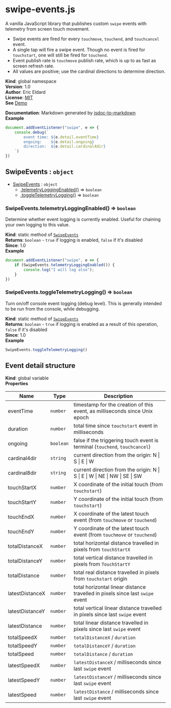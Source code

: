 # swipe-events.js

A vanilla JavaScript library that publishes custom <code>swipe</code> events with telemetry from screen touch movement.
- Swipe events are fired for every <code>touchmove</code>, <code>touchend</code>, and <code>touchcancel</code> event.
- A single tap will fire a swipe event. Though no event is fired for <code>touchstart</code>, one will still be fired for <code>touchend</code>.
- Event publish rate is <code>touchmove</code> publish rate, which is up to as fast as screen refresh rate.
- All values are positive; use the cardinal directions to determine direction.

**Kind**: global namespace  
**Version**: 1.0  
**Author**: Eric Eldard  
**License**: [MIT](https://github.com/eric-eldard/swipe-events.js/blob/main/LICENSE)  
**See** [Demo](https://eric-eldard.github.io/swipe-events.js)  

**Documentation**: Markdown generated by [jsdoc-to-markdown](https://www.npmjs.com/package/jsdoc-to-markdown)  
**Example**  
```js
document.addEventListener("swipe", e => {
    console.debug(`
        event time: ${e.detail.eventTime}
        ongoing:    ${e.detail.ongoing}
        direction:  ${e.detail.cardinal4dir}
    `)
})
```

<a name="SwipeEvents"></a>

## SwipeEvents : <code>object</code>

* [SwipeEvents](#SwipeEvents) : <code>object</code>
    * [.telemetryLoggingEnabled()](#SwipeEvents.telemetryLoggingEnabled) ⇒ <code>boolean</code>
    * [.toggleTelemetryLogging()](#SwipeEvents.toggleTelemetryLogging) ⇒ <code>boolean</code>

<a name="SwipeEvents.telemetryLoggingEnabled"></a>

### SwipeEvents.telemetryLoggingEnabled() ⇒ <code>boolean</code>
Determine whether event logging is currently enabled. Useful for chaining your own logging to this value.

**Kind**: static method of [<code>SwipeEvents</code>](#SwipeEvents)  
**Returns**: <code>boolean</code> - <code>true</code> if logging is enabled, <code>false</code> if it's disabled  
**Since**: 1.0  
**Example**  
```js
document.addEventListener("swipe", e => {
    if (SwipeEvents.telemetryLoggingEnabled()) {
        console.log("I will log also");
    }
})
```
<a name="SwipeEvents.toggleTelemetryLogging"></a>

### SwipeEvents.toggleTelemetryLogging() ⇒ <code>boolean</code>
Turn on/off console event logging (debug level). This is generally intended to be run from the console, while debugging.

**Kind**: static method of [<code>SwipeEvents</code>](#SwipeEvents)  
**Returns**: <code>boolean</code> - <code>true</code> if logging is enabled as a result of this operation, <code>false</code> if it's disabled  
**Since**: 1.0  
**Example**  
```js
SwipeEvents.toggleTelemetryLogging()
```


<a name="Event detail structure"></a>

## Event detail structure
**Kind**: global variable  
**Properties**

| Name | Type | Description |
| --- | --- | --- |
| eventTime | <code>number</code> | timestamp for the creation of this event, as milliseconds since Unix epoch |
| duration | <code>number</code> | total time since <code>touchstart</code> event in milliseconds |
| ongoing | <code>boolean</code> | false if the triggering touch event is terminal (<code>touchend</code>, <code>touchcancel</code>) |
| cardinal4dir | <code>string</code> | current direction from the origin: N &vert; S &vert; E &vert; W |
| cardinal8dir | <code>string</code> | current direction from the origin: N &vert; S &vert; E &vert; W &vert; NE &vert; NW &vert; SE &vert; SW |
| touchStartX | <code>number</code> | X coordinate of the initial touch (from <code>touchstart</code>) |
| touchStartY | <code>number</code> | Y coordinate of the initial touch (from <code>touchstart</code>) |
| touchEndX | <code>number</code> | X coordinate of the latest touch event (from <code>touchmove</code> or <code>touchend</code>) |
| touchEndY | <code>number</code> | Y coordinate of the latest touch event (from <code>touchmove</code> or <code>touchend</code>) |
| totalDistanceX | <code>number</code> | total horizontal distance travelled in pixels from <code>touchStartX</code> |
| totalDistanceY | <code>number</code> | total vertical distance travelled in pixels from <code>TouchStartY</code> |
| totalDistance | <code>number</code> | total real distance travelled in pixels from <code>touchstart</code> origin |
| latestDistanceX | <code>number</code> | total horizontal linear distance travelled in pixels since last <code>swipe</code> event |
| latestDistanceY | <code>number</code> | total vertical linear distance travelled in pixels since last <code>swipe</code> event |
| latestDistance | <code>number</code> | total linear distance travelled in pixels since last <code>swipe</code> event |
| totalSpeedX | <code>number</code> | <code>totalDistanceX</code> / <code>duration</code> |
| totalSpeedY | <code>number</code> | <code>totalDistanceY</code> / <code>duration</code> |
| totalSpeed | <code>number</code> | <code>totalDistance</code> / <code>duration</code> |
| latestSpeedX | <code>number</code> | <code>latestDistanceX</code> / milliseconds since last <code>swipe</code> event |
| latestSpeedY | <code>number</code> | <code>latestDistanceY</code> / milliseconds since last <code>swipe</code> event |
| latestSpeed | <code>number</code> | <code>latestDistance</code> / milliseconds since last <code>swipe</code> event |